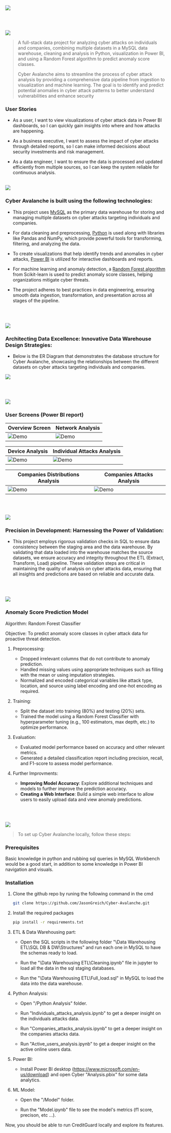 <img src="./readme/title1.svg"/>

<br><br>

<!-- project philosophy -->
<img src="./readme/title2.svg"/>

> A full-stack data project for analyzing cyber attacks on individuals and companies, combining multiple datasets in a MySQL data warehouse, cleaning and analysis in Python, visualization in Power BI, and using a Random Forest algorithm to predict anomaly score classes.
>
> Cyber Avalanche aims to streamline the process of cyber attack analysis by providing a comprehensive data pipeline from ingestion to visualization and machine learning. The goal is to identify and predict potential anomalies in cyber attack patterns to better understand vulnerabilities and enhance security


### User Stories
- As a user, I want to view visualizations of cyber attack data in Power BI dashboards, so I can quickly gain insights into where and how attacks are happening.

- As a business executive, I want to assess the impact of cyber attacks through detailed reports, so I can make informed decisions about security investments and risk management.

- As a data engineer, I want to ensure the data is processed and updated efficiently from multiple sources, so I can keep the system reliable for continuous analysis.
<br><br>


<!-- Tech stack -->
<img src="./readme/title3.svg"/>

### Cyber Avalanche is built using the following technologies:

- This project uses [MySQL](https://www.mysql.com/) as the primary data warehouse for storing and managing multiple datasets on cyber attacks targeting individuals and companies.

- For data cleaning and preprocessing, [Python](https://www.python.org/) is used along with libraries like Pandas and NumPy, which provide powerful tools for transforming, filtering, and analyzing the data.

- To create visualizations that help identify trends and anomalies in cyber attacks, [Power BI](https://powerbi.microsoft.com/) is utilized for interactive dashboards and reports.

- For machine learning and anomaly detection, a [Random Forest algorithm](https://scikit-learn.org/stable/modules/generated/sklearn.ensemble.RandomForestClassifier.html) from Scikit-learn is used to predict anomaly score classes, helping organizations mitigate cyber threats.

- The project adheres to best practices in data engineering, ensuring smooth data ingestion, transformation, and presentation across all stages of the pipeline.

<br><br>

<!-- Database Design -->
<img src="./readme/title5.svg"/>

###  Architecting Data Excellence: Innovative Data Warehouse Design Strategies:

- Below is the ER Diagram that demonstrates the database structure for Cyber Avalanche, showcasing the relationships between the different datasets on cyber attacks targeting individuals and companies.

<img src="./readme/assets/Data Warehouse Design.png"/>


<br><br>


<!-- Implementation -->
<img src="./readme/title6.svg"/>



### User Screens (Power BI report)

| Overview Screen                           | Network Analysis                         |
| ----------------------------------------- | ----------------------------------------- |
| ![Demo](./readme/assets/overview.png) | ![Demo](./readme/assets/gif2.gif) |

| Device Analysis           | Individual Attacks Analysis                         |
| --------------------------------- | -------------------------------------- |
| ![Demo](./readme/assets/gif1.gif) | ![Demo](./readme/assets/ind1.png) |

| Companies Distributions Analysis             | Companies Attacks Analysis         |
| ----------------------------------- | --------------------------------- |
| ![Demo](./readme/assets/comp2.png) | ![Demo](./readme/assets/gif3.gif) |

<br><br>

<!-- Unit Testing -->
<img src="./readme/title9.svg"/>

### Precision in Development: Harnessing the Power of Validation:

- This project employs rigorous validation checks in SQL to ensure data consistency between the staging area and the data warehouse. By validating that data loaded into the warehouse matches the source datasets, we ensure accuracy and integrity throughout the ETL (Extract, Transform, Load) pipeline. These validation steps are critical in maintaining the quality of analysis on cyber attacks data, ensuring that all insights and predictions are based on reliable and accurate data.

<br><br>


<!-- Machine Learning -->
<img src="./readme/title7.svg"/>

### Anomaly Score Prediction Model

Algorithm: Random Forest Classifier

Objective: To predict anomaly score classes in cyber attack data for proactive threat detection.

1. Preprocessing:
   - Dropped irrelevant columns that do not contribute to anomaly prediction.
   - Handled missing values using appropriate techniques such as filling with the mean or using imputation strategies.
   - Normalized and encoded categorical variables like attack type, location, and source using label encoding and one-hot encoding as required.

2. Training:
   - Split the dataset into training (80%) and testing (20%) sets.
   - Trained the model using a Random Forest Classifier with hyperparameter tuning (e.g., 100 estimators, max depth, etc.) to optimize performance.

3. Evaluation:
   - Evaluated model performance based on accuracy and other relevant metrics.
   - Generated a detailed classification report including precision, recall, and F1-score to assess model performance.

4. Further Improvments:
   - **Improving Model Accuracy**: Explore additional techniques and models to further improve the prediction accuracy.
   - **Creating a Web Interface**: Build a simple web interface to allow users to easily upload data and view anomaly predictions.

<br><br>



<!-- How to run -->
<img src="./readme/title10.svg"/>

> To set up Cyber Avalanche locally, follow these steps:

### Prerequisites

Basic knowledge in python and rubbing sql queries in MySQL Workbench would be a good start, in addition to some knowledge in Power BI navigation and visuals. 

### Installation


1. Clone the github repo by runing the following command in the cmd
   ```sh
   git clone https://github.com/JasonGreich/Cyber-Avalanche.git
   ```
2. Install the required packages
   ```sh
   pip install -r requirements.txt
   ```
3. ETL & Data Warehousing part:

   - Open the SQL scripts in the following folder "\Data Warehousing ETL\SQL DB & DW\Structures" and run each one in MySQL to have the schemas ready to load.

   - Run the "\Data Warehousing ETL\Cleaning.ipynb" file in jupyter to load all the data in the sql staging databases.

   - Run the "\Data Warehousing ETL\Full_load.sql" in MySQL to load the data into the data warehouse.

4. Python Analysis:

   - Open "/Python Analysis" folder.

   - Run "Individuals_attacks_analysis.ipynb" to get a deeper insight on the individuals attacks data.

   - Run "Companies_attacks_analysis.ipynb" to get a deeper insight on the companies attacks data.

   - Run "Active_users_analysis.ipynb" to get a deeper insight on the active online users data.

5. Power BI:

   - Install Power BI desktop (https://www.microsoft.com/en-us/download) and open Cyber "Analysis.pbix" for some data analytics.

6. ML Model:
   - Open the "/Model" folder. 

   - Run the "Model.ipynb" file to see the model's metrics (f1 score, precison, etc ...).




Now, you should be able to run CreditGuard locally and explore its features.